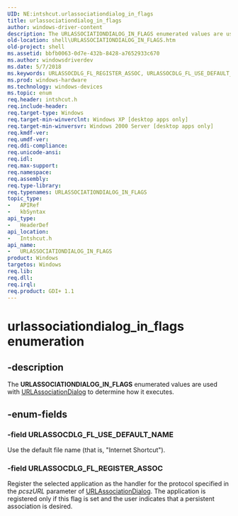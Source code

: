 ```yaml
---
UID: NE:intshcut.urlassociationdialog_in_flags
title: urlassociationdialog_in_flags
author: windows-driver-content
description: The URLASSOCIATIONDIALOG_IN_FLAGS enumerated values are used with URLAssociationDialog to determine how it executes.
old-location: shell\URLASSOCIATIONDIALOG_IN_FLAGS.htm
old-project: shell
ms.assetid: bbfb0063-0d7e-432b-8428-a7652933c670
ms.author: windowsdriverdev
ms.date: 5/7/2018
ms.keywords: URLASSOCDLG_FL_REGISTER_ASSOC, URLASSOCDLG_FL_USE_DEFAULT_NAME, URLASSOCIATIONDIALOG_IN_FLAGS, URLASSOCIATIONDIALOG_IN_FLAGS enumeration [Windows Shell], _win32_URLASSOCIATIONDIALOG_IN_FLAGS, intshcut/URLASSOCDLG_FL_REGISTER_ASSOC, intshcut/URLASSOCDLG_FL_USE_DEFAULT_NAME, intshcut/URLASSOCIATIONDIALOG_IN_FLAGS, shell.URLASSOCIATIONDIALOG_IN_FLAGS, urlassociationdialog_in_flags
ms.prod: windows-hardware
ms.technology: windows-devices
ms.topic: enum
req.header: intshcut.h
req.include-header: 
req.target-type: Windows
req.target-min-winverclnt: Windows XP [desktop apps only]
req.target-min-winversvr: Windows 2000 Server [desktop apps only]
req.kmdf-ver: 
req.umdf-ver: 
req.ddi-compliance: 
req.unicode-ansi: 
req.idl: 
req.max-support: 
req.namespace: 
req.assembly: 
req.type-library: 
req.typenames: URLASSOCIATIONDIALOG_IN_FLAGS
topic_type:
-	APIRef
-	kbSyntax
api_type:
-	HeaderDef
api_location:
-	Intshcut.h
api_name:
-	URLASSOCIATIONDIALOG_IN_FLAGS
product: Windows
targetos: Windows
req.lib: 
req.dll: 
req.irql: 
req.product: GDI+ 1.1
---
```


# urlassociationdialog_in_flags enumeration


## -description


The <b>URLASSOCIATIONDIALOG_IN_FLAGS</b> enumerated values are used with <a href="https://msdn.microsoft.com/3158e819-f131-4f57-8516-998955100377">URLAssociationDialog</a> to determine how it executes.


## -enum-fields




### -field URLASSOCDLG_FL_USE_DEFAULT_NAME

Use the default file name (that is, "Internet Shortcut").


### -field URLASSOCDLG_FL_REGISTER_ASSOC

Register the selected application as the handler for the protocol specified in the <i>pcszURL</i> parameter of <a href="https://msdn.microsoft.com/3158e819-f131-4f57-8516-998955100377">URLAssociationDialog</a>. The application is registered only if this flag is set and the user indicates that a persistent association is desired.

